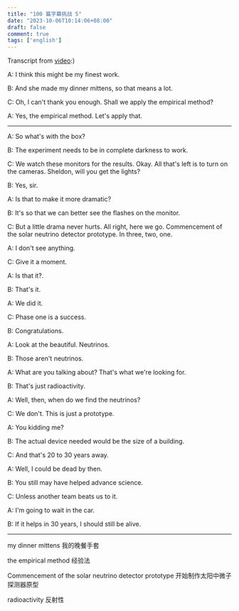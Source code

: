 ```yaml
---
title: "100 篇字幕挑战 5"
date: "2023-10-06T10:14:06+08:00"
draft: false
comment: true
tags: ['english']
---
```


Transcript from [video](https://www.youtube.com/watch?v=la3j1YQNUB4):)

A: I think this might be my finest work.

B: And she made my dinner mittens, so that means a lot.

C: Oh, I can't thank you enough. Shall we apply the empirical method?

A: Yes, the empirical method. Let's apply that.

---

A: So what's with the box?

B: The experiment needs to be in complete darkness to work.

C: We watch these monitors for the results. Okay. All that's left is to turn on the cameras. Sheldon, will you get the lights?

B: Yes, sir.

A: Is that to make it more dramatic?

B: It's so that we can better see the flashes on the monitor.

C: But a little drama never hurts. All right, here we go. Commencement of the solar neutrino detector prototype. In three, two, one.

A: I don't see anything.

C: Give it a moment.

A: Is that it?.

B: That's it.

A: We did it.

C: Phase one is a success.

B: Congratulations.

A: Look at the beautiful. Neutrinos.

B: Those aren't neutrinos.

A: What are you talking about? That's what we're looking for.

B: That's just radioactivity.

A: Well, then, when do we find the neutrinos?

C: We don't. This is just a prototype.

A: You kidding me?

B: The actual device needed would be the size of a building.

C: And that's 20 to 30 years away.

A: Well, I could be dead by then.

B: You still may have helped advance science.

C: Unless another team beats us to it.

A: I'm going to wait in the car.

B: If it helps in 30 years, I should still be alive.

---

my dinner mittens 我的晚餐手套

the empirical method 经验法

Commencement of the solar neutrino detector prototype 开始制作太阳中微子探测器原型

radioactivity 反射性
